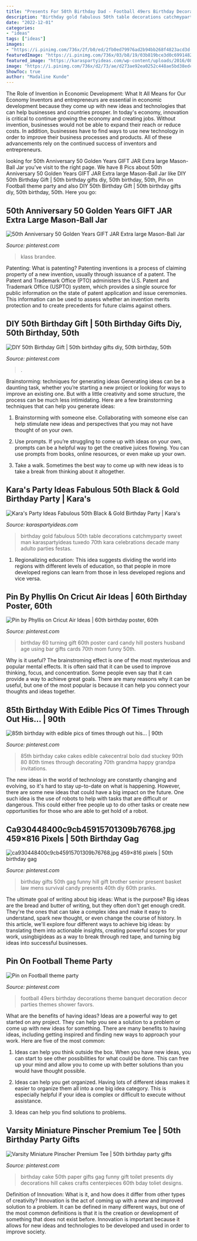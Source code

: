 ```yaml
---
title: "Presents For 50th Birthday Dad - Football 49ers Birthday Decorations Theme Banquet Decoration Decor Parties Themes Shower Favors"
description: "Birthday gold fabulous 50th table decorations catchmyparty sweet man karaspartyideas tuxedo 70th kara celebrations decade many adulto parties festas"
date: "2022-12-01"
categories:
- "ideas"
tags: ["ideas"]
images:
- "https://i.pinimg.com/736x/2f/b0/ed/2fb0ed79976ad2b94bb268f4823acd3d--th-birthday-gifts.jpg"
featuredImage: "https://i.pinimg.com/736x/03/b8/19/03b819bce3d0c699148282fec832028b.jpg"
featured_image: "https://karaspartyideas.com/wp-content/uploads/2016/08/Fabulous-50-Black-Gold-Birthday-Party-via-Karas-Party-Ideas-KarasPartyIdeas.com10.jpg"
image: "https://i.pinimg.com/736x/d2/73/ae/d273ae92ea0252c448ae5bd38edce0d1.jpg"
ShowToc: true
author: "Madaline Kunde"
---
```



The Role of Invention in Economic Development: What It All Means for Our Economy
Inventors and entrepreneurs are essential in economic development because they come up with new ideas and technologies that can help businesses and countries prosper. In today's economy, innovation is critical to continue growing the economy and creating jobs. Without invention, businesses would not be able to expand their reach or reduce costs. In addition, businesses have to find ways to use new technology in order to improve their business processes and products. All of these advancements rely on the continued success of inventors and entrepreneurs.

	

		
looking for 50th Anniversary 50 Golden Years GIFT JAR Extra large Mason-Ball Jar you've visit to the right page. We have 8 Pics about 50th Anniversary 50 Golden Years GIFT JAR Extra large Mason-Ball Jar like DIY 50th Birthday Gift | 50th birthday gifts diy, 50th birthday, 50th, Pin on Football theme party and also DIY 50th Birthday Gift | 50th birthday gifts diy, 50th birthday, 50th. Here you go:
		
    
## 50th Anniversary 50 Golden Years GIFT JAR Extra Large Mason-Ball Jar

<img loading=lazy src="https://i.pinimg.com/736x/03/b8/19/03b819bce3d0c699148282fec832028b.jpg" onerror="this.onerror=null;this.src='https://tse3.mm.bing.net/th?id=OIP.5nCsHVYrIuxm1c63To_HwgHaJ3&amp;pid=15.1';" alt="50th Anniversary 50 Golden Years GIFT JAR Extra large Mason-Ball Jar">

_Source: pinterest.com_

>klass brandee. 

	

Patenting: What is patenting?
Patenting inventions is a process of claiming property of a new invention, usually through issuance of a patent. The Patent and Trademark Office (PTO) administers the U.S. Patent and Trademark Office (USPTO) system, which provides a single source for public information on the state of patent application and issue ceremonies. This information can be used to assess whether an invention merits protection and to create precedents for future claims against others.

    
## DIY 50th Birthday Gift | 50th Birthday Gifts Diy, 50th Birthday, 50th

<img loading=lazy src="https://i.pinimg.com/736x/2f/b0/ed/2fb0ed79976ad2b94bb268f4823acd3d--th-birthday-gifts.jpg" onerror="this.onerror=null;this.src='https://tse3.mm.bing.net/th?id=OIP.GCrCnbKQRTD8AD_oAPuIawHaJ3&amp;pid=15.1';" alt="DIY 50th Birthday Gift | 50th birthday gifts diy, 50th birthday, 50th">

_Source: pinterest.com_

>. 

	

Brainstorming: techniques for generating ideas
Generating ideas can be a daunting task, whether you’re starting a new project or looking for ways to improve an existing one. But with a little creativity and some structure, the process can be much less intimidating.
Here are a few brainstorming techniques that can help you generate ideas:

1. Brainstorming with someone else. Collaborating with someone else can help stimulate new ideas and perspectives that you may not have thought of on your own.

2. Use prompts. If you’re struggling to come up with ideas on your own, prompts can be a helpful way to get the creative juices flowing. You can use prompts from books, online resources, or even make up your own.

3. Take a walk. Sometimes the best way to come up with new ideas is to take a break from thinking about it altogether.

    
## Kara&#039;s Party Ideas Fabulous 50th Black &amp; Gold Birthday Party | Kara&#039;s

<img loading=lazy src="https://karaspartyideas.com/wp-content/uploads/2016/08/Fabulous-50-Black-Gold-Birthday-Party-via-Karas-Party-Ideas-KarasPartyIdeas.com10.jpg" onerror="this.onerror=null;this.src='https://tse2.mm.bing.net/th?id=OIP.to9XHoIouTUWLlxG9SKDagHaJ3&amp;pid=15.1';" alt="Kara&#039;s Party Ideas Fabulous 50th Black &amp; Gold Birthday Party | Kara&#039;s">

_Source: karaspartyideas.com_

>birthday gold fabulous 50th table decorations catchmyparty sweet man karaspartyideas tuxedo 70th kara celebrations decade many adulto parties festas. 

	

1. Regionalizing education: This idea suggests dividing the world into regions with different levels of education, so that people in more developed regions can learn from those in less developed regions and vice versa.

    
## Pin By Phyllis On Cricut Air Ideas | 60th Birthday Poster, 60th

<img loading=lazy src="https://i.pinimg.com/736x/df/51/c0/df51c06bed2f4462ce7004dc09037a56--cricut-explore-project-ideas.jpg" onerror="this.onerror=null;this.src='https://tse1.mm.bing.net/th?id=OIP.NuIbDpdFoTnhWHh2kU26MAHaJ4&amp;pid=15.1';" alt="Pin by Phyllis on Cricut Air Ideas | 60th birthday poster, 60th">

_Source: pinterest.com_

>birthday 60 turning gift 60th poster card candy hill posters husband age using bar gifts cards 70th mom funny 50th. 

	

Why is it useful?
The brainstroming effect is one of the most mysterious and popular mental effects. It is often said that it can be used to improve thinking, focus, and concentration. Some people even say that it can provide a way to achieve great goals. There are many reasons why it can be useful, but one of the most popular is because it can help you connect your thoughts and ideas together.

    
## 85th Birthday With Edible Pics Of Times Through Out His... | 90th

<img loading=lazy src="https://i.pinimg.com/736x/d2/73/ae/d273ae92ea0252c448ae5bd38edce0d1.jpg" onerror="this.onerror=null;this.src='https://tse3.mm.bing.net/th?id=OIP.JW9gtggQpMxSqK8Axxy84wHaLk&amp;pid=15.1';" alt="85th birthday with edible pics of times through out his... | 90th">

_Source: pinterest.com_

>85th birthday cake cakes edible cakecentral bolo dad stuckey 90th 80 80th times through decorating 70th grandma happy grandpa invitations. 

	

The new ideas in the world of technology are constantly changing and evolving, so it's hard to stay up-to-date on what is happening. However, there are some new ideas that could have a big impact on the future. One such idea is the use of robots to help with tasks that are difficult or dangerous. This could either free people up to do other tasks or create new opportunities for those who are able to get hold of a robot.

    
## Ca930448400c9cb45915701309b76768.jpg 459×816 Pixels | 50th Birthday Gag

<img loading=lazy src="https://i.pinimg.com/originals/df/11/9f/df119fb33bc72e7586051332ec8a2f7a.jpg" onerror="this.onerror=null;this.src='https://tse2.mm.bing.net/th?id=OIP.zjIkM9XCIcTUTCVRMdlbBgAAAA&amp;pid=15.1';" alt="ca930448400c9cb45915701309b76768.jpg 459×816 pixels | 50th birthday gag">

_Source: pinterest.com_

>birthday gifts 50th gag funny hill gift brother senior present basket law mens survival candy presents 40th diy 60th pranks. 

	

The ultimate goal of writing about big ideas: What is the purpose?
Big ideas are the bread and butter of writing, but they often don't get enough credit. They're the ones that can take a complex idea and make it easy to understand, spark new thought, or even change the course of history. In this article, we'll explore four different ways to achieve big ideas: by translating them into actionable insights, creating powerful scopes for your work, usingbigideas as a way to break through red tape, and turning big ideas into successful businesses.

    
## Pin On Football Theme Party

<img loading=lazy src="https://i.pinimg.com/736x/c4/52/f7/c452f7d93c5c30d9defa4dcb781469bb--football-banquet-football-parties.jpg" onerror="this.onerror=null;this.src='https://tse3.mm.bing.net/th?id=OIP.SSB4DjecIUnAZ90tohoEWQHaJ3&amp;pid=15.1';" alt="Pin on Football theme party">

_Source: pinterest.com_

>football 49ers birthday decorations theme banquet decoration decor parties themes shower favors. 

	

What are the benefits of having ideas?
Ideas are a powerful way to get started on any project. They can help you see a solution to a problem or come up with new ideas for something. There are many benefits to having ideas, including getting inspired and finding new ways to approach your work. Here are five of the most common: 
1. Ideas can help you think outside the box. When you have new ideas, you can start to see other possibilities for what could be done. This can free up your mind and allow you to come up with better solutions than you would have thought possible. 

2. Ideas can help you get organized. Having lots of different ideas makes it easier to organize them all into a one big idea category. This is especially helpful if your idea is complex or difficult to execute without assistance. 

3. Ideas can help you find solutions to problems.

    
## Varsity Miniature Pinscher Premium Tee | 50th Birthday Party Gifts

<img loading=lazy src="https://i.pinimg.com/736x/67/83/13/6783134ae8ee8e25307cea069c8877ba--paper-cake-th-birthday.jpg" onerror="this.onerror=null;this.src='https://tse4.mm.bing.net/th?id=OIP.g3iKRvmjaY5T962amRhQHQAAAA&amp;pid=15.1';" alt="Varsity Miniature Pinscher Premium Tee | 50th birthday party gifts">

_Source: pinterest.com_

>birthday cake 50th paper gifts gag funny gift toilet presents diy decorations hill cakes crafts centerpieces 60th bday toliet designs. 

	

Definition of Innovation: What is it, and how does it differ from other types of creativity?
Innovation is the act of coming up with a new and improved solution to a problem. It can be defined in many different ways, but one of the most common definitions is that it is the creation or development of something that does not exist before. Innovation is important because it allows for new ideas and technologies to be developed and used in order to improve society.

